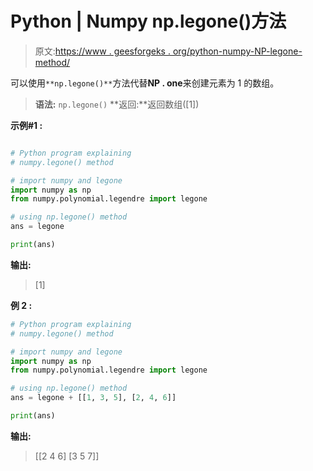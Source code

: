 # Python | Numpy np.legone()方法

> 原文:[https://www . geesforgeks . org/python-numpy-NP-legone-method/](https://www.geeksforgeeks.org/python-numpy-np-legone-method/)

可以使用`**np.legone()**`方法代替**NP . one**来创建元素为 1 的数组。

> **语法:** `np.legone()`
> **返回:**返回数组([1])

**示例#1 :**

```py

# Python program explaining
# numpy.legone() method 

# import numpy and legone
import numpy as np
from numpy.polynomial.legendre import legone

# using np.legone() method
ans = legone

print(ans)
```

**输出:**

> [1]

**例 2 :**

```py
# Python program explaining
# numpy.legone() method 

# import numpy and legone
import numpy as np
from numpy.polynomial.legendre import legone

# using np.legone() method
ans = legone + [[1, 3, 5], [2, 4, 6]]

print(ans)
```

**输出:**

> [[2 4 6]
> [3 5 7]]